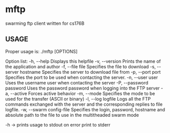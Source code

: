 mftp
====

swarming ftp client written for cs176B 



USAGE
-----
Proper usage is: ./mftp [OPTIONS]

Option list: 
	-h, --help			Displays this helpfile
 	-v, --version			Prints the name of the application and author
	-f, --file	file		Specifies the file to download
	-s, --server	hostname	Specifies the server to download file from
	-p, --port	port		Specifies the port to be used when contacting the server.
	-n, --user	user		Uses the username user when contacting the server
	-P, --password	password	Uses the password password when logging into the FTP server
	-a, --active			Forces active behavior
	-m, --mode			Specifies the mode to be used for the transfer (ASCII or binary)
	-l, --log	logfile		Logs all the FTP commands exchanged with the server and the corresponding replies to file logfile. 
 	-w, --swarm	config-file	Specifies the login, password, hostname and absolute path to the file to use in the multitheaded swarm mode
 









-h -> prints usage to stdout
on error print to stderr
